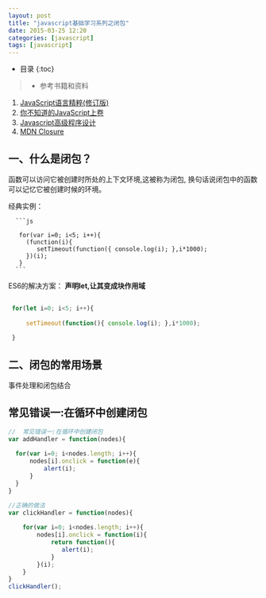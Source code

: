 ```yaml
---
layout: post
title: "javascript基础学习系列之闭包"
date: 2015-03-25 12:20
categories: [javascript]
tags: [javascript]
---
```

*  目录
{:toc}

> - 参考书籍和资料
  1. [JavaScript语言精粹(修订版)]() 
  2. [你不知道的JavaScript上卷]()
  3. [Javascript高级程序设计]()
  4. [MDN Closure](https://developer.mozilla.org/zh-CN/docs/Web/JavaScript/Closures)
  
一、什么是闭包？
---
   函数可以访问它被创建时所处的上下文环境,这被称为闭包,
   换句话说闭包中的函数可以记忆它被创建时候的环境。
       
   经典实例：
       
      ```js
      
       for(var i=0; i<5; i++){  
         (function(i){
            setTimeout(function({ console.log(i); },i*1000);   
         })(i);
       }
      ``` 
      
       
   ES6的解决方案：
   **声明let,让其变成块作用域**
       
   ```js
    
    for(let i=0; i<5; i++){
    
        setTimeout(function(){ console.log(i); },i*1000);
        
    }
   ```
  
二、闭包的常用场景
---
  
  事件处理和闭包结合

常见错误一:在循环中创建闭包
------
 
  ```js
  //  常见错误一:在循环中创建闭包
  var addHandler = function(nodes){
    
    for(var i=0; i<nodes.length; i++){
        nodes[i].onclick = function(e){
            alert(i);
        }
    }
  }
  
  //正确的做法
  var clickHandler = function(nodes){
      
      for(var i=0; i<nodes.length; i++){
          nodes[i].onclick = function(i){
              return function(){
                 alert(i);
              }
          }(i);
      }
  }
  clickHandler();
  ```